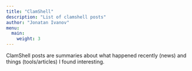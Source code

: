 ```yaml
---
title: "ClamShell"
description: "List of clamshell posts"
author: "Jonatan Ivanov"
menu:
  main:
    weight: 3
---
```


ClamShell posts are summaries about what happened recently (news) and things (tools/articles) I found interesting.
